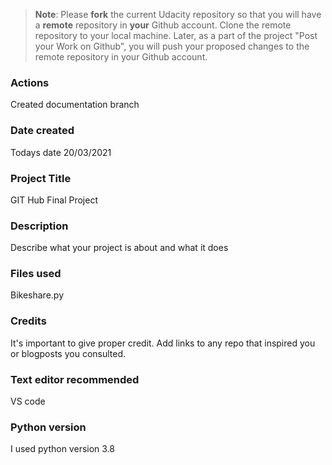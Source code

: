 >**Note**: Please **fork** the current Udacity repository so that you will have a **remote** repository in **your** Github account. Clone the remote repository to your local machine. Later, as a part of the project "Post your Work on Github", you will push your proposed changes to the remote repository in your Github account.

### Actions

Created documentation branch

### Date created
Todays date 20/03/2021

### Project Title
GIT Hub Final Project

### Description
Describe what your project is about and what it does

### Files used
Bikeshare.py

### Credits
It's important to give proper credit. Add links to any repo that inspired you or blogposts you consulted.

### Text editor recommended
VS code

### Python version

I used python version 3.8